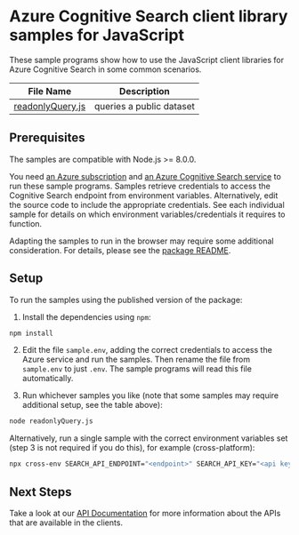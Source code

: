 # Azure Cognitive Search client library samples for JavaScript

These sample programs show how to use the JavaScript client libraries for Azure Cognitive Search in some common scenarios.

| **File Name**                | **Description**          |
| ---------------------------- | ------------------------ |
| [readonlyQuery.js][readonly] | queries a public dataset |

## Prerequisites

The samples are compatible with Node.js >= 8.0.0.

You need [an Azure subscription][freesub] and [an Azure Cognitive Search service][search_resource] to run these sample programs. Samples retrieve credentials to access the Cognitive Search endpoint from environment variables. Alternatively, edit the source code to include the appropriate credentials. See each individual sample for details on which environment variables/credentials it requires to function.

Adapting the samples to run in the browser may require some additional consideration. For details, please see the [package README][package].

## Setup

To run the samples using the published version of the package:

1. Install the dependencies using `npm`:

```bash
npm install
```

2. Edit the file `sample.env`, adding the correct credentials to access the Azure service and run the samples. Then rename the file from `sample.env` to just `.env`. The sample programs will read this file automatically.

3. Run whichever samples you like (note that some samples may require additional setup, see the table above):

```bash
node readonlyQuery.js
```

Alternatively, run a single sample with the correct environment variables set (step 3 is not required if you do this), for example (cross-platform):

```bash
npx cross-env SEARCH_API_ENDPOINT="<endpoint>" SEARCH_API_KEY="<api key>" node readonlyQuery.js
```

## Next Steps

Take a look at our [API Documentation][apiref] for more information about the APIs that are available in the clients.

[readonly]: https://github.com/Azure/azure-sdk-for-js/tree/master/sdk/search/search/samples/javascript/readonlyQuery.js
[apiref]: https://aka.ms/azsdk-js-search-ref-docs
[search_resource]: https://docs.microsoft.com/en-us/azure/search/search-create-service-portal
[freesub]: https://azure.microsoft.com/free/
[package]: https://github.com/Azure/azure-sdk-for-js/tree/master/sdk/search/search/README.md
